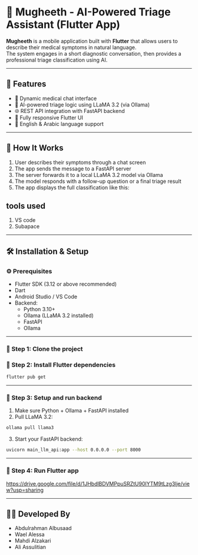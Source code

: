 
# 🏥 Mugheeth - AI-Powered Triage Assistant (Flutter App)

**Mugheeth** is a mobile application built with **Flutter** that allows users to describe their medical symptoms in natural language.  
The system engages in a short diagnostic conversation, then provides a professional triage classification using AI.

---

## 🚀 Features

- 💬 Dynamic medical chat interface
- 🧠 AI-powered triage logic using LLaMA 3.2 (via Ollama)
- 🌐 REST API integration with FastAPI backend
- 📱 Fully responsive Flutter UI 
- 🌙 English & Arabic language support

---

## 🧠 How It Works

1. User describes their symptoms through a chat screen
2. The app sends the message to a FastAPI server
3. The server forwards it to a local LLaMA 3.2 model via Ollama
4. The model responds with a follow-up question or a final triage result
5. The app displays the full classification like this:

## tools used 
1. VS code
2. Subapace

---

## 🛠 Installation & Setup

### ⚙️ Prerequisites

- Flutter SDK (3.12 or above recommended)
- Dart
- Android Studio / VS Code
- Backend:
  - Python 3.10+
  - Ollama (LLaMA 3.2 installed)
  - FastAPI
  - Ollama

---

### 🔧 Step 1: Clone the project

### 🔧 Step 2: Install Flutter dependencies

```bash
flutter pub get
```

---

### 🔧 Step 3: Setup and run backend

1. Make sure Python + Ollama + FastAPI installed
2. Pull LLaMA 3.2:

```bash
ollama pull llama3
```

3. Start your FastAPI backend:

```bash
uvicorn main_llm_api:app --host 0.0.0.0 --port 8000
```

---

### 🔧 Step 4: Run Flutter app

https://drive.google.com/file/d/1JHbdlBDVMPpuSRZtU90lYTM9tLzg3lje/view?usp=sharing

---

## 👨‍💻 Developed By

- Abdulrahman Albusaad 
- Wael Alessa
- Mahdi Alzakari 
- Ali Assulitian 


